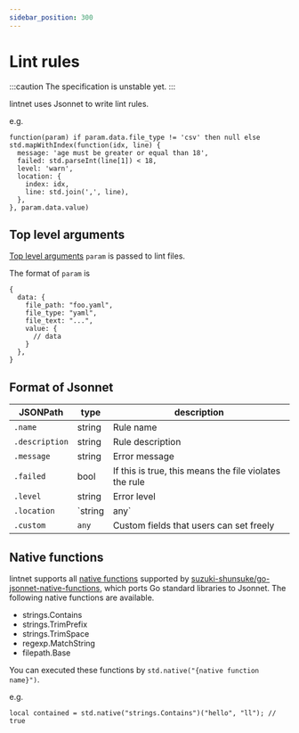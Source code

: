 ```yaml
---
sidebar_position: 300
---
```


# Lint rules

:::caution
The specification is unstable yet.
:::

lintnet uses Jsonnet to write lint rules.

e.g.

```jsonnet
function(param) if param.data.file_type != 'csv' then null else std.mapWithIndex(function(idx, line) {
  message: 'age must be greater or equal than 18',
  failed: std.parseInt(line[1]) < 18,
  level: 'warn',
  location: {
    index: idx,
    line: std.join(',', line),
  },
}, param.data.value)
```

## Top level arguments

[Top level arguments](https://jsonnet.org/ref/language.html#top-level-arguments-tlas) `param` is passed to lint files.

The format of `param` is

```json5
{
  data: {
    file_path: "foo.yaml",
    file_type: "yaml",
    file_text: "...",
    value: {
      // data
    }
  },
}
```

## Format of Jsonnet

JSONPath | type | description
--- | --- | ---
`.name` | string | Rule name
`.description` | string | Rule description
`.message` | string | Error message
`.failed` | bool | If this is true, this means the file violates the rule
`.level` | string | Error level
`.location` | `string|any` | Location where errors occur
`.custom` | `any` | Custom fields that users can set freely

## Native functions

lintnet supports all [native functions](https://pkg.go.dev/github.com/google/go-jsonnet#NativeFunction) supported by [suzuki-shunsuke/go-jsonnet-native-functions](https://github.com/suzuki-shunsuke/go-jsonnet-native-functions), which ports Go standard libraries to Jsonnet.
The following native functions are available.

- strings.Contains
- strings.TrimPrefix
- strings.TrimSpace
- regexp.MatchString
- filepath.Base

You can executed these functions by `std.native("{native function name}")`.

e.g.

```jsonnet
local contained = std.native("strings.Contains")("hello", "ll"); // true
```
